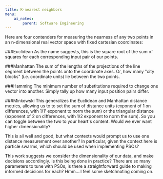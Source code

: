 ```yaml
---
title: K-nearest neighbors
menu:
    ai_notes:
        parent: Software Engineering
---
```


 Here are four contenders for measuring the nearness of any two points
 in an n-dimensional real vector space with fixed cartesian coordinates:

 ###Euclidean
 As the name suggests, this is the square root of the sum of squares for
 each corresponding input pair of our points. 

 ###Manhattan
 The sum of the lengths of the projections of the line segment between
 the points onto the coordinate axes. Or, how many "city blocks" (i.e.
 coordinate units) lie between the two points. 

 ###Hamming
 The minimum number of substitutions required to change one vector into
 another. Simply tally up how many input position pairs differ.

 ###Minkowski
 This generalizes the Euclidean and Manhattan distance metrics, allowing
 us to to set the sum of distance units (exponent of 1 on differences,
 with 1/1' exponent to norm the sum) or the triangular distance
 (exponent of 2 on differences, with 1/2 exponent to norm the sum). So
 you can toggle between the two to your heart's content. Would we ever
 want higher dimensionality?

 This is all well and good, but what contexts would prompt us to use one
 distance measurement over another? In particular, given the context
 here is particle swarms, which should be used when implementing PSOs?

 This work suggests we consider the dimensionality of our data, and make
 decisions accordingly. Is this being done in practice? There are so
 many parameters to tune with PSOs, is there a straightforward guide to
 making informed decisions for each? Hmm....I feel some sketchnoting
 coming on.

